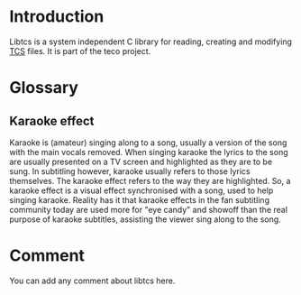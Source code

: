 # Introduction #

Libtcs is a system independent C library for reading, creating and modifying [TCS](http://www.tcsub.com/tcs/spec.htm) files. It is part of the teco project.

# Glossary #

## Karaoke effect ##

Karaoke is (amateur) singing along to a song, usually a version of the song with the main vocals removed. When singing karaoke the lyrics to the song are usually presented on a TV screen and highlighted as they are to be sung. In subtitling however, karaoke usually refers to those lyrics themselves. The karaoke effect refers to the way they are highlighted. So, a karaoke effect is a visual effect synchronised with a song, used to help singing karaoke. Reality has it that karaoke effects in the fan subtitling community today are used more for "eye candy" and showoff than the real purpose of karaoke subtitles, assisting the viewer sing along to the song.


# Comment #

You can add any comment about libtcs here.